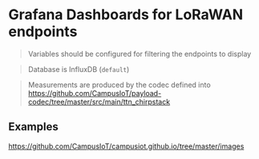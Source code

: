 # Grafana Dashboards for LoRaWAN endpoints 

> Variables should be configured for filtering the endpoints to display

> Database is InfluxDB (`default`)

> Measurements are produced by the codec defined into https://github.com/CampusIoT/payload-codec/tree/master/src/main/ttn_chirpstack

## Examples

https://github.com/CampusIoT/campusiot.github.io/tree/master/images

